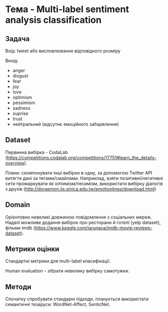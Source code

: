 # Тема - Multi-label sentiment analysis classification

## Задача
Вхід: tweet або висловлювання відповідного розміру

Вихід:
- anger
- disgust		
- fear 	
- joy
- love
- optimism
- pessimism
- sadness
- suprise	
- trust
- нейтральний (відсутнє емоційного забарвлення)

## Dataset 
Первинна вибірка - CodaLab (https://competitions.codalab.org/competitions/17751#learn_the_details-overview).

Плани: скомпонувати інші вибірки в одну, за допомогою Twitter API витягти дані за тегами/смайлами.
Наприклад, взяти позитивні/негативні сети промаркувати як оптимізм/песимізм, використати вибірку діалогів з друзів (http://doraemon.iis.sinica.edu.tw/emotionlines/download.html)

## Domain
Орієнтовно невеликі довжиною повідомлення з соціальних мереж. Надалі можливе додання вибірок про ресторани й готелі (yelp dataset), фільми imdb (https://www.kaggle.com/iarunava/imdb-movie-reviews-dataset).

## Метрики оцінки
Стандартні метрики для multi-label класифікації.

Human evaluation - зібрати невелику вибірку самотужки.

## Методи
Спочатку спробувати стандарні підходи, планується використати cемантичні тезаруси: WordNet-Affect, SenticNet.




